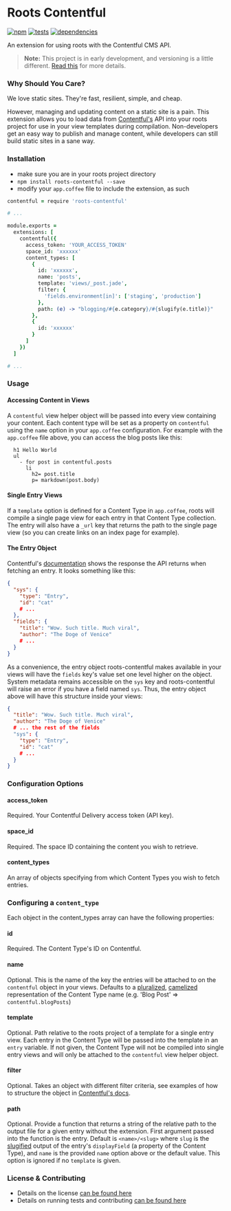 Roots Contentful
================

[![npm](https://badge.fury.io/js/roots-contentful.png)](http://badge.fury.io/js/roots-contentful) [![tests](https://travis-ci.org/carrot/roots-contentful.png?branch=master)](https://travis-ci.org/carrot/roots-contentful) [![dependencies](https://david-dm.org/carrot/roots-contentful.png?theme=shields.io)](https://david-dm.org/carrot/roots-contentful)

An extension for using roots with the Contentful CMS API.

> **Note:** This project is in early development, and versioning is a little different. [Read this](http://markup.im/#q4_cRZ1Q) for more details.

### Why Should You Care?

We love static sites. They're fast, resilient, simple, and cheap.

However, managing and updating content on a static site is a pain. This extension allows you to load data from [Contentful's](https://www.contentful.com/) API into your roots project for use in your view templates during compilation. Non-developers get an easy way to publish and manage content, while developers can still build static sites in a sane way.

### Installation

- make sure you are in your roots project directory
- `npm install roots-contentful --save`
- modify your `app.coffee` file to include the extension, as such

```coffee
contentful = require 'roots-contentful'

# ...

module.exports =
  extensions: [
    contentful({
      access_token: 'YOUR_ACCESS_TOKEN'
      space_id: 'xxxxxx'
      content_types: [
        {
          id: 'xxxxxx',
          name: 'posts',
          template: 'views/_post.jade',
          filter: {
            'fields.environment[in]': ['staging', 'production']
          },
          path: (e) -> "blogging/#{e.category}/#{slugify(e.title)}"
        },
        {
          id: 'xxxxxx'
        }
      ]
    })
  ]

# ...
```

### Usage

#### Accessing Content in Views

A `contentful` view helper object will be passed into every view containing your content. Each content type will be set as a property on `contentful` using the `name` option in your `app.coffee` configuration. For example with the `app.coffee` file above, you can access the blog posts like this:

```jade
  h1 Hello World
  ul
    - for post in contentful.posts
      li
        h2= post.title
        p= markdown(post.body)
```

#### Single Entry Views

If a `template` option is defined for a Content Type in `app.coffee`, roots will compile a single page view for each entry in that Content Type collection. The entry will also have a `_url` key that returns the path to the single page view (so you can create links on an index page for example).

#### The Entry Object

Contentful's [documentation](https://www.contentful.com/developers/documentation/content-delivery-api/#getting-entry) shows the response the API returns when fetching an entry. It looks something like this:

```json
{
  "sys": {
    "type": "Entry",
    "id": "cat"
    # ...
  },
  "fields": {
    "title": "Wow. Such title. Much viral",
    "author": "The Doge of Venice"
    # ...
  }
}
```

As a convenience, the entry object roots-contentful makes available in your views will have the `fields` key's value set one level higher on the object. System metadata remains accessible on the `sys` key and roots-contentful will raise an error if you have a field named `sys`. Thus, the entry object above will have this structure inside your views:

```json
{
  "title": "Wow. Such title. Much viral",
  "author": "The Doge of Venice"
  # ... the rest of the fields
  "sys": {
    "type": "Entry",
    "id": "cat"
    # ...
  }
}
```

### Configuration Options

#### access_token

Required. Your Contentful Delivery access token (API key).

#### space_id

Required. The space ID containing the content you wish to retrieve.

#### content_types

An array of objects specifying from which Content Types you wish to fetch entries.

### Configuring a `content_type`  
Each object in the content_types array can have the following properties:

#### id

Required. The Content Type's ID on Contentful.

#### name

Optional. This is the name of the key the entries will be attached to on the `contentful` object in your views. Defaults to a [pluralized](https://github.com/blakeembrey/pluralize), [camelized](http://stringjs.com/#methods/camelize) representation of the Content Type name (e.g. 'Blog Post' => `contentful.blogPosts`)

#### template

Optional. Path relative to the roots project of a template for a single entry view. Each entry in the Content Type will be passed into the template in an `entry` variable. If not given, the Content Type will not be compiled into single entry views and will only be attached to the `contentful` view helper object.

#### filter

Optional. Takes an object with different filter criteria, see examples of how to structure the object in [Contentful's docs](https://www.contentful.com/developers/documentation/content-delivery-api/javascript/#search-filter).

#### path

Optional. Provide a function that returns a string of the relative path to the output file for a given entry without the extension. First argument passed into the function is the entry. Default is `<name>/<slug>` where `slug` is the [slugified](http://stringjs.com/#methods/slugify) output of the entry's `displayField` (a property of the Content Type), and `name` is the provided `name` option above or the default value. This option is ignored if no `template` is given.

### License & Contributing

- Details on the license [can be found here](LICENSE.md)
- Details on running tests and contributing [can be found here](contributing.md)
